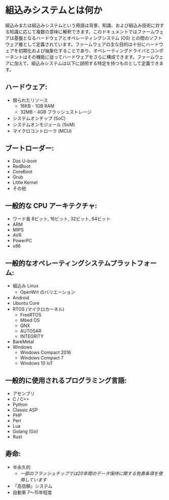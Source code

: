 # 組込みシステムとは何か

組込みまたは組込みシステムという用語は背景、知識、および組込み技術に対する知識に応じて複数の意味に解釈できます。このドキュメントではファームウェアは基盤となるハードウェアとオペレーティングシステム (OS) との間のソフトウェア層として定義されています。ファームウェアの主な目的は十分にハードウェアを初期化および抽象化することであり、オペレーティングドライバとコンポーネントはその機能に従ってハードウェアをさらに構成できます。ファームウェアに加えて、組込みシステムは以下に説明する特定を持つものとして定義できます。

## ハードウェア:

* 限られたリソース
  * 16KB - 1GB RAM 
  * 32MB - 4GB フラッシュストレージ
* システムオンチップ (SoC) 
* システムオンモジュール (SoM)
* マイクロコントローラ (MCU)

## **ブートローダー:**

* Das U-boot
* RedBoot
* CoreBoot
* Grub
* Little Kernel
* その他

## 一般的な CPU アーキテクチャ:

* ワード長 8ビット, 16ビット, 32ビット, 64ビット
* ARM
* MIPS
* AVR
* PowerPC
* x86

## 一般的なオペレーティングシステムプラットフォーム:

* 組込み Linux
  * OpenWrt のバリエーション
* Android
* Ubuntu Core
* RTOS (マイクロカーネル)
  * FreeRTOS
  * Mbed OS
  * QNX
  * AUTOSAR
  * INTEGRITY
* BareMetal
* Windows
  * Windows Compact 2016
  * Windows Compact 7
  * Windows 10 IoT

## 一般的に使用されるプログラミング言語:

* アセンブリ
* C / C++
* Python
* Classic ASP
* PHP
* Perl
* Lua
* Golang (Go)
* Rust

## 寿命:

* 半永久的
  * *一部のフラッシュチップでは20年間のデータ保持に関する免責条項を使用しています*
* 「高信頼」システム
* 自動車 7～15年程度
